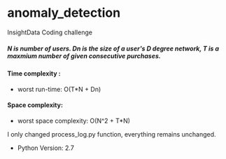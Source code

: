 # anomaly_detection
InsightData Coding challenge

##### N is number of users. Dn is the size of a user's D degree network, T is a maxmium number of given consecutive purchases.

#### Time complexity :


- worst run-time: O(T*N + Dn) 

#### Space complexity:

- worst space complexity: O(N^2 + T*N) 

I only changed process_log.py function, everything remains unchanged.

- Python Version: 2.7

